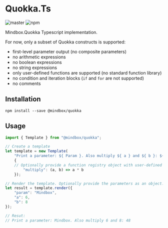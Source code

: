 # Quokka.Ts


![master](https://github.com/mindbox-moscow/Quokka.Ts/workflows/master/badge.svg) ![npm](https://img.shields.io/npm/v/@mindbox/quokka)

Mindbox.Quokka Typescript implementation.

For now, only a subset of Quokka constructs is supported:

- first-level parameter output (no composite parameters)
- no arithmetic expressions
- no boolean expressions
- no string expressions
- only user-defined functions are supported (no standard function library)
- no condition and iteration blocks (`if` and `for` are not supported)
- no comments

## Installation

```
npm install --save @mindbox/quokka
```

## Usage

```typescript
import { Template } from "@mindbox/quokka";

// Create a template
let template = new Template(
	"Print a parameter: ${ Param }. Also multiply ${ a } and ${ b }: ${ multiply(a, b) }",
	{
    // Optionally provide a function registry object with user-defined functions
		"multiply": (a, b) => a * b
	});

// Render the template. Optionally provide the parameters as an object.
let result = template.render({
	"param": "Mindbox",
	"a": 6,
	"b": 8
});

// Resut:
// Print a parameter: Mindbox. Also multiply 6 and 8: 48
```
